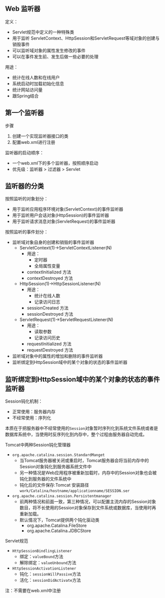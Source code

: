 Web 监听器
-----------
定义：

* Servlet规范中定义的一种特殊类
* 用于监听 ServletContext、HttpSession和ServletRequest等域对象的创建与销毁事件
* 可以监听域对象的属性发生修改的事件
* 可以在事件发生前、发生后做一些必要的处理

用途：

* 统计在线人数和在线用户
* 系统启动时加载初始化信息
* 统计网站访问量
* 跟Spring结合

第一个监听器
---------
步骤

1. 创建一个实现监听器接口的类
2. 配置web.xml进行注册

监听器的启动顺序：

* 一个web.xml下的多个监听器，按照顺序启动
* 优先级：监听器 > 过滤器 > Servlet

监听器的分类
-------------
按照监听的对象划分：

* 用于监听应用程序环境对象(ServletContext)的事件监听器
* 用于监听用户会话对象(HttpSession)的事件监听器
* 用于监听请求消息对象(ServletRequest)的事件监听器

按照监听的事件划分：

* 监听域对象自身的创建和销毁的事件监听器
	* ServletContext(1)→ServletContextListener(N)
		* 用途：
			* 定时器
			* 全局属性变量
		* contextInitialized 方法
		* contextDestroyed 方法
	* HttpSession(1)→HttpSessionListener(N)
		* 用途：
			* 统计在线人数
			* 记录访问日志
		* sessionCreated 方法
		* sessionDestroyed 方法
	* ServletRequest(1)→ServletRequestListener(N)
		* 用途：
			* 读取参数
			* 记录访问历史
		* requestInitialized 方法
		* requestDestroyed 方法
* 监听域对象中的属性的增加和删除的事件监听器
* 监听绑定到HttpSession域中的某个对象的状态的事件监听器

监听绑定到HttpSession域中的某个对象的状态的事件监听器
-------------
Session钝化机制：

* 正常使用：服务器内存
* 不经常使用：序列化

本质在于把服务器中不经常使用的`Session`对象暂时序列化到系统文件系统或者是数据库系统中，当使用时反序列化到内存中，整个过程由服务器自动完成。

Tomcat中两种Session钝化管理器

* `org.apache.catalina.session.StandardManget`
	* 当Tomcat服务器被关闭或重启时，Tomcat服务器会将当前内存中的Session对象钝化到服务器系统文件中
	* 另一种情况是Web应用程序被重新加载时，内存中的Session对象也会被钝化到服务器的文件系统中
	* 钝化后的文件保存:Tomcat 安装路径`work/Catalina/hostname/applicationname/SESSION.ser`
* `org.apache.catalina.session.Persistentmanager`
	* 前两种情况和前面一致，第三种情况，可以配置主流内存的Session对象数目，将不长使用的Session对象保存到文件系统或数据库，当使用时再重新加载。
	* 默认情况下，Tomcat提供两个钝化驱动类
		* org.apache.Catalina.FileStore
		* org.apache.Catalina.JDBCStore
		
Servlet规范

* `HttpSessionBindlingListener`
	* 绑定：`valueBound`方法
	* 解除绑定：`valueUnbound`方法
* `HttpSessionActivationListener`
	* 钝化：`sessionWillPassive`方法
	* 活化：`sessionDidActivate`方法

注：不需要在web.xml中注册


